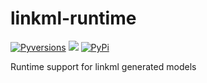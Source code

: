 # linkml-runtime
[![Pyversions](https://img.shields.io/pypi/pyversions/linkml-runtime.svg)](https://pypi.python.org/pypi/linkml-runtime)
![](https://github.com/linkml/linkml-runtime/workflows/Build/badge.svg)
[![PyPi](https://img.shields.io/pypi/v/linkml-runtime.svg)](https://pypi.python.org/pypi/linkml)

Runtime support for linkml generated models
